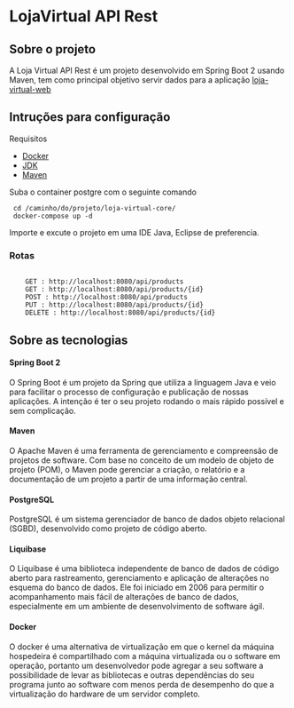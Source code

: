 # LojaVirtual API Rest

## Sobre o projeto

A Loja Virtual API Rest é um projeto desenvolvido em Spring Boot 2 usando Maven, tem como principal objetivo servir dados para a aplicação <a href="https://github.com/LittleNogueira/loja-virtual-web" target="+blank" >loja-virtual-web</a>

## Intruções para configuração

Requisitos

- <a href="https://docs.docker.com/docker-for-windows/install/" target="_blank" >Docker</a>
- <a href="http://www.oracle.com/technetwork/java/javase/downloads/jdk10-downloads-4416644.html"  target="_blank">JDK</a>
- <a href="https://maven.apache.org/" target="_blank">Maven</a>

Suba o container postgre com o seguinte comando

```
 cd /caminho/do/projeto/loja-virtual-core/
 docker-compose up -d
```

Importe e excute o projeto em uma IDE Java, Eclipse de preferencia.

### Rotas

```

    GET : http://localhost:8080/api/products
    GET : http://localhost:8080/api/products/{id}
    POST : http://localhost:8080/api/products
    PUT : http://localhost:8080/api/products/{id}
    DELETE : http://localhost:8080/api/products/{id}

```

## Sobre as tecnologias

#### Spring Boot 2

O Spring Boot é um projeto da Spring que utiliza a linguagem Java e veio para facilitar o processo de configuração e publicação de nossas aplicações. A intenção é ter o seu projeto rodando o mais rápido possível e sem complicação.

#### Maven

O Apache Maven é uma ferramenta de gerenciamento e compreensão de projetos de software. Com base no conceito de um modelo de objeto de projeto (POM), o Maven pode gerenciar a criação, o relatório e a documentação de um projeto a partir de uma informação central.

#### PostgreSQL

PostgreSQL é um sistema gerenciador de banco de dados objeto relacional (SGBD), desenvolvido como projeto de código aberto.

#### Liquibase

O Liquibase é uma biblioteca independente de banco de dados de código aberto para rastreamento, gerenciamento e aplicação de alterações no esquema do banco de dados. Ele foi iniciado em 2006 para permitir o acompanhamento mais fácil de alterações de banco de dados, especialmente em um ambiente de desenvolvimento de software ágil.

#### Docker

O docker é uma alternativa de virtualização em que o kernel da máquina hospedeira é compartilhado com a máquina virtualizada ou o software em operação, portanto um desenvolvedor pode agregar a seu software a possibilidade de levar as bibliotecas e outras dependências do seu programa junto ao software com menos perda de desempenho do que a virtualização do hardware de um servidor completo.
